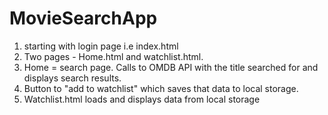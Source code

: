# MovieSearchApp

1. starting with login page i.e index.html
2. Two pages - Home.html and watchlist.html.
3. Home = search page. Calls to OMDB API with the title searched for and displays search results.
4. Button to "add to watchlist" which saves that data to local storage.
5. Watchlist.html loads and displays data from local storage

